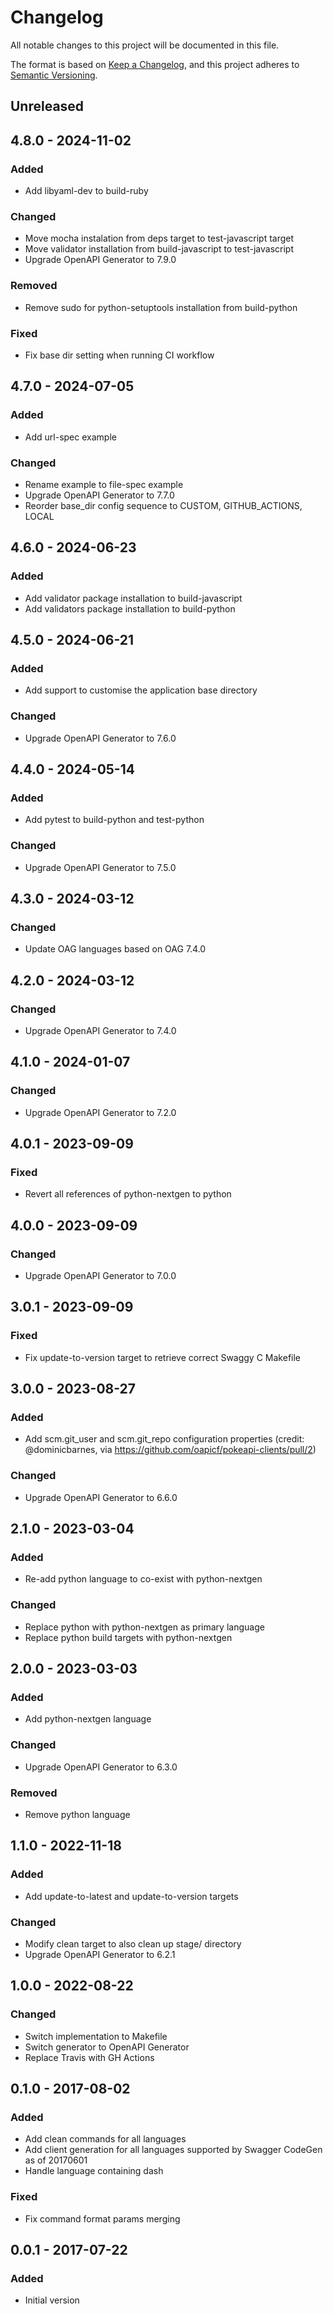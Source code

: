 # Changelog

All notable changes to this project will be documented in this file.

The format is based on [Keep a Changelog](https://keepachangelog.com/en/1.0.0/),
and this project adheres to [Semantic Versioning](https://semver.org/spec/v2.0.0.html).

## Unreleased

## 4.8.0 - 2024-11-02
### Added
- Add libyaml-dev to build-ruby

### Changed
- Move mocha instalation from deps target to test-javascript target
- Move validator installation from build-javascript to test-javascript
- Upgrade OpenAPI Generator to 7.9.0

### Removed
- Remove sudo for python-setuptools installation from build-python

### Fixed
- Fix base dir setting when running CI workflow

## 4.7.0 - 2024-07-05
### Added
- Add url-spec example

### Changed
- Rename example to file-spec example
- Upgrade OpenAPI Generator to 7.7.0
- Reorder base_dir config sequence to CUSTOM, GITHUB_ACTIONS, LOCAL

## 4.6.0 - 2024-06-23
### Added
- Add validator package installation to build-javascript
- Add validators package installation to build-python

## 4.5.0 - 2024-06-21
### Added
- Add support to customise the application base directory

### Changed
- Upgrade OpenAPI Generator to 7.6.0

## 4.4.0 - 2024-05-14
### Added
- Add pytest to build-python and test-python

### Changed
- Upgrade OpenAPI Generator to 7.5.0

## 4.3.0 - 2024-03-12
### Changed
- Update OAG languages based on OAG 7.4.0

## 4.2.0 - 2024-03-12
### Changed
- Upgrade OpenAPI Generator to 7.4.0

## 4.1.0 - 2024-01-07
### Changed
- Upgrade OpenAPI Generator to 7.2.0

## 4.0.1 - 2023-09-09
### Fixed
- Revert all references of python-nextgen to python

## 4.0.0 - 2023-09-09
### Changed
- Upgrade OpenAPI Generator to 7.0.0

## 3.0.1 - 2023-09-09
### Fixed
- Fix update-to-version target to retrieve correct Swaggy C Makefile

## 3.0.0 - 2023-08-27
### Added
- Add scm.git_user and scm.git_repo configuration properties (credit: @dominicbarnes, via https://github.com/oapicf/pokeapi-clients/pull/2)

### Changed
- Upgrade OpenAPI Generator to 6.6.0

## 2.1.0 - 2023-03-04
### Added
- Re-add python language to co-exist with python-nextgen

### Changed
- Replace python with python-nextgen as primary language
- Replace python build targets with python-nextgen

## 2.0.0 - 2023-03-03
### Added
- Add python-nextgen language

### Changed
- Upgrade OpenAPI Generator to 6.3.0

### Removed
- Remove python language

## 1.1.0 - 2022-11-18
### Added
- Add update-to-latest and update-to-version targets

### Changed
- Modify clean target to also clean up stage/ directory
- Upgrade OpenAPI Generator to 6.2.1

## 1.0.0 - 2022-08-22
### Changed
- Switch implementation to Makefile
- Switch generator to OpenAPI Generator
- Replace Travis with GH Actions

## 0.1.0 - 2017-08-02
### Added
- Add clean commands for all languages
- Add client generation for all languages supported by Swagger CodeGen as of 20170601
- Handle language containing dash

### Fixed
- Fix command format params merging

## 0.0.1 - 2017-07-22
### Added
- Initial version

